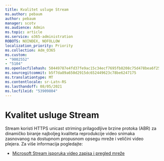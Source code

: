 ```yaml
---
title: Kvalitet usluge Stream
ms.author: pebaum
author: pebaum
manager: scotv
ms.audience: Admin
ms.topic: article
ms.service: o365-administration
ROBOTS: NOINDEX, NOFOLLOW
localization_priority: Priority
ms.collection: Adm_O365
ms.custom:
- "9002552"
- "5104"
ms.openlocfilehash: 50449787e4fd37fe9ac15c34ecf7695fb8208c75d478bea6f25af3787063083b
ms.sourcegitcommit: b5f7da89a650d2915dc652449623c78be6247175
ms.translationtype: MT
ms.contentlocale: sr-Latn-RS
ms.lasthandoff: 08/05/2021
ms.locfileid: "53909804"
---
```

# <a name="stream-quality"></a>Kvalitet usluge Stream

Stream koristi HTTPS unicast striming prilagodljive brzine protoka (ABR) za dinamičko biranje najboljeg kvaliteta reprodukcije video snimaka zasnovanog na dostupnom propusnom opsegu mreže i veličini video plejera. Za više informacija pogledajte:

- [Microsoft Stream isporuka video zapisa i pregled mreže](https://docs.microsoft.com/stream/network-overview)
